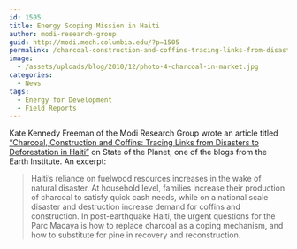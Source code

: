 ```yaml
---
id: 1505
title: Energy Scoping Mission in Haiti
author: modi-research-group
guid: http://modi.mech.columbia.edu/?p=1505
permalink: /charcoal-construction-and-coffins-tracing-links-from-disasters-to-deforestation-in-haiti/
image:
  - /assets/uploads/blog/2010/12/photo-4-charcoal-in-market.jpg
categories:
  - News
tags:
  - Energy for Development
  - Field Reports
---
```

Kate Kennedy Freeman of the Modi Research Group wrote an article titled [&#8220;Charcoal, Construction and Coffins: Tracing Links from Disasters to Deforestation in Haiti&#8221;][1] on State of the Planet, one of the blogs from the Earth Institute. An excerpt: 

> Haiti’s reliance on fuelwood resources increases in the wake of natural disaster. At household level, families increase their production of charcoal to satisfy quick cash needs, while on a national scale disaster and destruction increase demand for coffins and construction. In post-earthquake Haiti, the urgent questions for the Parc Macaya is how to replace charcoal as a coping mechanism, and how to substitute for pine in recovery and reconstruction.

 [1]: http://blogs.ei.columbia.edu/2010/12/15/charcoal-construction-and-coffins-tracing-links-from-disasters-to-deforestation/